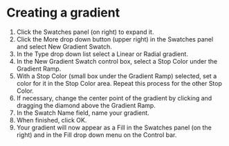 # Creating a gradient

1. Click the Swatches panel (on right) to expand it.
2. Click the More drop down button (upper right) in the Swatches panel and select New Gradient Swatch.
3. In the Type drop down list select a Linear or Radial gradient.
4. In the New Gradient Swatch control box, select a Stop Color under the Gradient Ramp.
5. With a Stop Color (small box under the Gradient Ramp) selected, set a color for it in the Stop Color area. Repeat this process for the other Stop Color.
6. If necessary, change the center point of the gradient by clicking and dragging the diamond above the Gradient Ramp.
7. In the Swatch Name field, name your gradient.
8. When finished, click OK.
9. Your gradient will now appear as a Fill in the Swatches panel (on the right) and in the Fill drop down menu on the Control bar.


